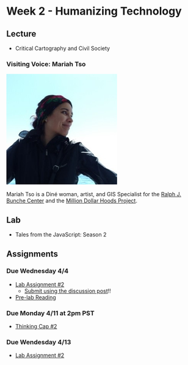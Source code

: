 # Week 2 - Humanizing Technology

## Lecture
- Critical Cartography and Civil Society
 
### Visiting Voice: Mariah Tso
![../media/mariahtso.jpg](../media/mariahtso.jpg)

Mariah Tso is a Diné woman, artist, and GIS Specialist for the [Ralph J. Bunche Center](https://bunchecenter.ucla.edu/) and the [Million Dollar Hoods Project](https://milliondollarhoods.pre.ss.ucla.edu/).

## Lab

- Tales from the JavaScript: Season 2

## Assignments

### Due Wednesday 4/4

- [Lab Assignment #2](../assignments/week1/lab_assignment.md)
  - [Submit using the discussion post](../help/submit.md)!!
- [Pre-lab Reading](../assignments/week2/prelab.md)

### Due Monday 4/11 at 2pm PST

- [Thinking Cap #2](https://github.com/albertkun/22S-ASIAAM-191A/discussions/10)


### Due Wendesday 4/13
<!-- - [Group Assignment #2](../Week_2/Materials/group_assigment_2.md) -->
- [Lab Assignment #2](../assignments/week2/lab_assignment.md)
